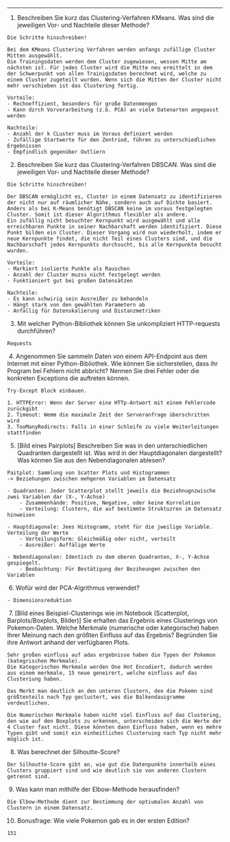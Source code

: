 ___
1. Beschreiben Sie kurz das Clustering-Verfahren KMeans. Was sind die jeweiligen Vor- und Nachteile dieser Methode?

```
Die Schritte hinschreiben!

Bei dem KMeans Clustering Verfahren werden anfangs zufällige Cluster Mitten ausgewählt.
Die Trainingsdaten werden dem Cluster zugewiesen, wessen Mitte am nächsten ist. Für jedes Cluster wird die Mitte neu ermittelt in dem der Schwerpunkt von allen Trainigsdaten berechnet wird, welche zu einem Cluster zugeteilt wurden. Wenn sich die Mitten der Cluster nicht mehr verschieben ist das Clustering fertig.

Vorteile:
- Rechneffizient, besonders für große Datenmengen
- Kann dzrch Vorverarbeitung (z.b. PCA) an viele Datenarten angepasst werden

Nachteile:
- Anzahl der k CLuster muss im Voraus definiert werden
- Zufällige Startwerte für den Zentriod, führen zu unterschiedlichen Ergebnissen
- Empfindlich gegenüber Outliern
```

2. Beschreiben Sie kurz das Clustering-Verfahren DBSCAN. Was sind die jeweiligen Vor- und Nachteile dieser Methode?

```
Die Schritte hinschreiben!

Der DBSCAN ermöglicht es, Cluster in einem Datensatz zu identifizieren der nicht nur auf räumlicher Nähe, sondern auch auf Dichte basiert. Anders als bei K-Means benötigt DBSCAN keine im voraus festgelegten Cluster. Somit ist dieser Algorithmus flexibler als andere.
Ein zufällig nicht besuchter Kernpunkt wird ausgewählt und alle erreichbaren Punkte in seiner Nachbarshaft werden identifiziert. Diese Punkt bilden ein Cluster. Dieser Vorgang wird nun wiederholt, indem er neue Kernpunkte findet, die nicht Teil eines Clusters sind, und die Nachbarschaft jedes Kernpunkts durchsucht, bis alle Kernpunkte besucht wurden.

Vorteile:
- Markiert isolierte Punkte als Rauschen
- Anzahl der Cluster muzss nicht festgelegt werden
- Funktioniert gut bei großen Datensätzen

Nachteile:
- Es kann schwirig sein Ausreißer zu behandeln
- Hängt stark von den gewählten Parametern ab
- Anfällig für Datenskalierung und Distanzmetriken
```

3. Mit welcher Python-Bibliothek können Sie unkompliziert HTTP-requests durchführen?

```
Requests
```

 4. Angenommen Sie sammeln Daten von einem API-Endpoint aus dem Internet mit einer Python-Bibliothek. Wie können Sie sicherstellen, dass ihr Program bei Fehlern nicht abbricht? Nennen Sie drei Fehler oder die konkreten Exceptions die auftreten können.

```
Try-Except Block einbauen.

1. HTTPError: Wenn der Server eine HTTp-Antwort mit einem Fehlercode zurückgibt
2. Timeout: Wemm die maximale Zeit der Serveranfrage überschritten wird
3. TooManyRedirects: Falls in einer Schleife zu viele Weiterleitungen stattfinden
```

5. [Bild eines Pairplots] Beschreiben Sie was in den unterschiedlichen Quadranten dargestellt ist. Was wird in der Hauptdiagonalen dargestellt? Was können Sie aus den Nebendiagonalen ablesen?

```
Paitplot: Sammlung von Scatter Plots und Histogrammen
-> Beziehungen zwischen mehgeren Variablen im Datensatz

- Quadranten: Jeder Scatterplot stellt jeweils die Beziehnugnzwische zwei Variablen dar (X-, Y-Achse)
	- Zusammenhände: Positive, Negative, oder keine Korrelation
	- Verteilung: Clustern, die auf bestimmte Struktuzren im Datensatz hinweisen

- Hauptdiagonale: Jees Histogramm, steht für die jweilige Variable. Verteilung der Werte
	- Verteilungsform: Gleichmäßig oder nicht, verteilt
	- Ausreißer: Auffälige Werte

- Nebendiagonalen: Identisch zu dem oberen Quadranten, X-, Y-Achse gespiegelt.
	- Beobachtung: Für Bestätigung der Beziheungen zwischen den Variablen
```

 6. Wofür wird der PCA-Algrithmus verwendet?

```
- Dimensionsreduktion
```

 7. [Bild eines Beispiel-Clusterings wie im Notebook (Scatterplot, Barplots/Boxplots, Bilder)] Sie erhalten das Ergebnis eines Clusterings von Pokemon-Daten. Welche Merkmale (numerische oder kategorische) haben Ihrer Meinung nach den größten Einfluss auf das Ergebnis? Begründen Sie ihre Antwort anhand der verfügbaren Plots.

```
Sehr großen einfluss auf adas ergebnisse haben die Typen der Pokemon (kategrischen Merkmale).
Die Kategorischen Merkmale werden One Hot Encodiert, dadurch werden aus einem merkmale, 15 neue geneirert, welche einfluss auf das Clusteriung haben.

Das Merkt man deutlich an den unteren Clustern, den die Pokemn sind größtenteils nach Typ geclustert, was die Balkendauigramme verdeutlichen.

Die Numerischen Merkmale haben nicht viel Einfluss auf das Clustering, den wie auf den Boxplots zu erkennen, unterscheiden sich die Werte der 4 Cluster fast nicht. Diese könnten dann Einfluss haben, wenn es mehre Typen gibt und somit ein einheitliches Clusteruing nach Typ nicht mehr möglich ist.
```

8. Was berechnet der Silhoutte-Score?

```
Der Silhoutte-Score gibt an, wie gut die Datenpunkte innerhalb eines Clusters gruppiert sind und wie deutlich sie von anderen Clustern getrennt sind.
```

 9. Was kann man mithilfe der Elbow-Methode herausfinden?

```
Die Elbow-Methode dient zur Bestimmung der optiumalen Anzahl von Clustern in einem Datensatz.
```

10. Bonusfrage: Wie viele Pokemon gab es in der ersten Edition?

```
151
```

